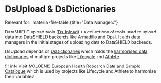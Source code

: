 # DsUpload & DsDictionaries

Relevant for: :material-file-table:{title="Data Managers"}

DataSHIELD upload tools ([DsUpload](https://lifecycle-project.github.io/ds-upload/)) s a collections of tools used to upload data into DataSHIELD backends like Armadillo and Opal. It aids data managers in the initial stages of uploading data to DataSHIELD backends.

DsUpload depends on [DsDictionaries](https://github.com/lifecycle-project/ds-dictionaries) which holds the [harmonised data dictionaries](https://github.com/lifecycle-project/ds-dictionaries/tree/master/dictionaries) of multiple projects like [Lifecycle](https://data-catalogue.molgeniscloud.org/catalogue/ssr-catalogue/LifeCycle) and [Athlete](https://data-catalogue.molgeniscloud.org/catalogue/ssr-catalogue/ATHLETE).

!!! info
    Visit MOLGENIS [European Health Research Data and Sample Catalogue](https://data-catalogue.molgeniscloud.org/) which is used by projects like Lifecycle and Athlete to harmonise their variables!
